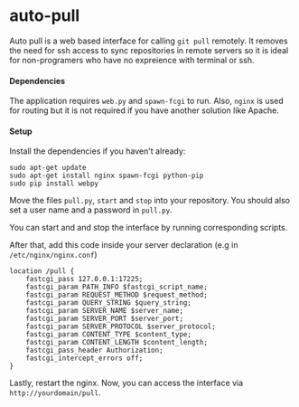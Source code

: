 auto-pull
=====================

Auto pull is a web based interface for calling `git pull` remotely. It removes the need for ssh access to sync repositories in remote servers so it is ideal for non-programers who have no expreience with terminal or ssh.

#### Dependencies

The application requires `web.py` and `spawn-fcgi` to run. Also, `nginx` is used for routing but it is not
required if you have another solution like Apache. 

#### Setup

Install the dependencies if you haven't already:

    sudo apt-get update
    sudo apt-get install nginx spawn-fcgi python-pip
    sudo pip install webpy
   
Move the files `pull.py`, `start` and `stop` into your repository.
You should also set a user name and a password in `pull.py`.

You can start and and stop the interface by running corresponding scripts.

After that, add this code inside your server declaration (e.g in `/etc/nginx/nginx.conf`)

    location /pull {                                                        
        fastcgi_pass 127.0.0.1:17225;
        fastcgi_param PATH_INFO $fastcgi_script_name;
        fastcgi_param REQUEST_METHOD $request_method;
        fastcgi_param QUERY_STRING $query_string;
        fastcgi_param SERVER_NAME $server_name;
        fastcgi_param SERVER_PORT $server_port;
        fastcgi_param SERVER_PROTOCOL $server_protocol;
        fastcgi_param CONTENT_TYPE $content_type;
        fastcgi_param CONTENT_LENGTH $content_length;
        fastcgi_pass_header Authorization;
        fastcgi_intercept_errors off;
    }

Lastly, restart the nginx. Now, you can access the interface via `http://yourdomain/pull`.
